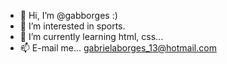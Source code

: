 - 👋 Hi, I’m @gabborges :)
- 👀 I’m interested in sports.
- 🌱 I’m currently learning html, css... 
- 📫 E-mail me... gabrielaborges_13@hotmail.com

<!---
gabborges/gabborges is a ✨ special ✨ repository because its `README.md` (this file) appears on your GitHub profile.
You can click the Preview link to take a look at your changes.
--->

